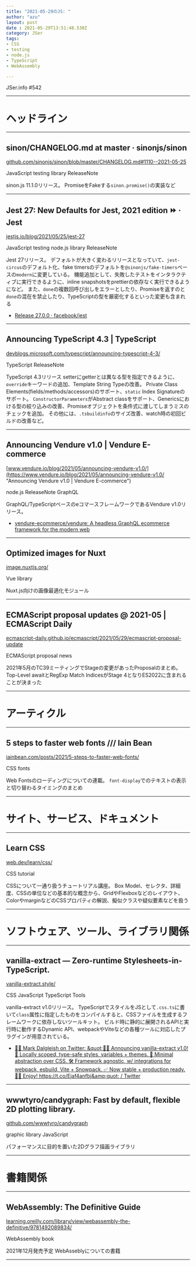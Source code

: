 ```yaml
---
title: "2021-05-29のJS: "
author: "azu"
layout: post
date : 2021-05-29T13:51:48.530Z
category: JSer
tags:
- CSS
- testing
- node.js
- TypeScript
- WebAssembly

---
```


JSer.info #542

----

<h1 class="site-genre">ヘッドライン</h1>

----

## sinon/CHANGELOG.md at master · sinonjs/sinon
[github.com/sinonjs/sinon/blob/master/CHANGELOG.md#1110--2021-05-25](https://github.com/sinonjs/sinon/blob/master/CHANGELOG.md#1110--2021-05-25 "sinon/CHANGELOG.md at master · sinonjs/sinon")
<p class="jser-tags jser-tag-icon"><span class="jser-tag">JavaScript</span> <span class="jser-tag">testing</span> <span class="jser-tag">library</span> <span class="jser-tag">ReleaseNote</span></p>

sinon.js 11.1.0リリース。
PromiseをFakeする`sinon.promise()`の実装など


----

## Jest 27: New Defaults for Jest, 2021 edition ⏩ · Jest
[jestjs.io/blog/2021/05/25/jest-27](https://jestjs.io/blog/2021/05/25/jest-27 "Jest 27: New Defaults for Jest, 2021 edition ⏩ · Jest")
<p class="jser-tags jser-tag-icon"><span class="jser-tag">JavaScript</span> <span class="jser-tag">testing</span> <span class="jser-tag">node.js</span> <span class="jser-tag">library</span> <span class="jser-tag">ReleaseNote</span></p>

Jest 27リリース。
デフォルトが大きく変わるリリースとなっていて、`jest-circus`のデフォルト化、fake timersのデフォルトを`@sinonjs/fake-timers`ベースの`modern`に変更している。
機能追加として、失敗したテストをインタラクティブに実行できるように、inline snapshotsをprettierの依存なく実行できるようになど。
また、`done`の複数回呼び出しをエラーとしたり、Promiseを返すのと`done`の混在を禁止したり、TypeScriptの型を厳密化するといった変更も含まれる

- [Release 27.0.0 · facebook/jest](https://github.com/facebook/jest/releases/tag/v27.0.0 "Release 27.0.0 · facebook/jest")

----

## Announcing TypeScript 4.3 | TypeScript
[devblogs.microsoft.com/typescript/announcing-typescript-4-3/](https://devblogs.microsoft.com/typescript/announcing-typescript-4-3/ "Announcing TypeScript 4.3 | TypeScript")
<p class="jser-tags jser-tag-icon"><span class="jser-tag">TypeScript</span> <span class="jser-tag">ReleaseNote</span></p>

TypeScript 4.3リリース
setterにgetterとは異なる型を指定できるように、`override`キーワードの追加、Template String Typeの改善。
Private Class Elements(fields/methods/accessors)のサポート、`static` Index Signatureのサポート。
`ConstructorParameters`がAbstract classをサポート、Genericsにおける型の絞り込みの改善、Promiseオブジェクトを条件式に渡してしまうミスのチェックを追加。
その他には、`.tsbuildinfo`のサイズ改善、watch時の初回ビルドの改善など。


----

## Announcing Vendure v1.0 | Vendure E-commerce
[www.vendure.io/blog/2021/05/announcing-vendure-v1.0/](https://www.vendure.io/blog/2021/05/announcing-vendure-v1.0/ "Announcing Vendure v1.0 | Vendure E-commerce")
<p class="jser-tags jser-tag-icon"><span class="jser-tag">node.js</span> <span class="jser-tag">ReleaseNote</span> <span class="jser-tag">GraphQL</span></p>

GraphQL/TypeScriptベースのeコマースフレームワークであるVendure v1.0リリース。

- [vendure-ecommerce/vendure: A headless GraphQL ecommerce framework for the modern web](https://github.com/vendure-ecommerce/vendure "vendure-ecommerce/vendure: A headless GraphQL ecommerce framework for the modern web")

----

## Optimized images for Nuxt
[image.nuxtjs.org/](https://image.nuxtjs.org/ "Optimized images for Nuxt")
<p class="jser-tags jser-tag-icon"><span class="jser-tag">Vue</span> <span class="jser-tag">library</span></p>

Nuxt.js向けの画像最適化モジュール


----

## ECMAScript proposal updates @ 2021-05 | ECMAScript Daily
[ecmascript-daily.github.io/ecmascript/2021/05/29/ecmascript-proposal-update](https://ecmascript-daily.github.io/ecmascript/2021/05/29/ecmascript-proposal-update "ECMAScript proposal updates @ 2021-05 | ECMAScript Daily")
<p class="jser-tags jser-tag-icon"><span class="jser-tag">ECMAScript</span> <span class="jser-tag">proposal</span> <span class="jser-tag">news</span></p>

2021年5月のTC39ミーティングでStageの変更があったProposalのまとめ。
Top-Level awaitとRegExp Match IndicesがStage 4となりES2022に含まれることが決まった


----
<h1 class="site-genre">アーティクル</h1>

----

## 5 steps to faster web fonts /// Iain Bean
[iainbean.com/posts/2021/5-steps-to-faster-web-fonts/](https://iainbean.com/posts/2021/5-steps-to-faster-web-fonts/ "5 steps to faster web fonts /// Iain Bean")
<p class="jser-tags jser-tag-icon"><span class="jser-tag">CSS</span> <span class="jser-tag">fonts</span></p>

Web Fontsのローディングについての連載。
`font-display`でのテキストの表示と切り替わるタイミングのまとめ


----
<h1 class="site-genre">サイト、サービス、ドキュメント</h1>

----

## Learn CSS
[web.dev/learn/css/](https://web.dev/learn/css/ "Learn CSS")
<p class="jser-tags jser-tag-icon"><span class="jser-tag">CSS</span> <span class="jser-tag">tutorial</span></p>

CSSについて一通り扱うチュートリアル講座。
Box Model、セレクタ、詳細度、CSSの単位などの基本的な概念から、GridやFlexboxなどのレイアウト、ColorやmarginなどのCSSプロパティの解説、擬似クラスや疑似要素などを扱う


----
<h1 class="site-genre">ソフトウェア、ツール、ライブラリ関係</h1>

----

## vanilla-extract — Zero-runtime Stylesheets-in-TypeScript.
[vanilla-extract.style/](https://vanilla-extract.style/ "vanilla-extract — Zero-runtime Stylesheets-in-TypeScript.")
<p class="jser-tags jser-tag-icon"><span class="jser-tag">CSS</span> <span class="jser-tag">JavaScript</span> <span class="jser-tag">TypeScript</span> <span class="jser-tag">Tools</span></p>

vanilla-extract v1.0リリース。
TypeScriptでスタイルをJSとして`.css.ts`に書いて`class`属性に指定したものをコンパイルすると、CSSファイルを生成するフレームワークに依存しないツールキット。
ビルド時に静的に展開されるAPIと実行時に動作するDynamic API、webpackやViteなどの各種ツールに対応したプラグインが用意されている。

- [🧁🍨 Mark Dalgleish on Twitter: &amp;quot;🧁🎉 Announcing vanilla-extract v1.0! 💪 Locally scoped, type-safe styles, variables + themes. 🦄 Minimal abstraction over CSS. 🛠 Framework agnostic, w/ integrations for webpack, esbuild, Vite + Snowpack. ✅ Now stable + production ready. 🙇‍♂️ Enjoy! https://t.co/Ejaf4anfbj&amp;quot; / Twitter](https://twitter.com/markdalgleish/status/1398158090294292482 "🧁🍨 Mark Dalgleish on Twitter: &amp;amp;quot;🧁🎉 Announcing vanilla-extract v1.0! 💪 Locally scoped, type-safe styles, variables + themes. 🦄 Minimal abstraction over CSS. 🛠 Framework agnostic, w/ integrations for webpack, esbuild, Vite + Snowpack. ✅ Now stable + production ready. 🙇‍♂️ Enjoy! https://t.co/Ejaf4anfbj&amp;amp;quot; / Twitter")

----

## wwwtyro/candygraph: Fast by default, flexible 2D plotting library.
[github.com/wwwtyro/candygraph](https://github.com/wwwtyro/candygraph "wwwtyro/candygraph: Fast by default, flexible 2D plotting library.")
<p class="jser-tags jser-tag-icon"><span class="jser-tag">graphic</span> <span class="jser-tag">library</span> <span class="jser-tag">JavaScript</span></p>

パフォーマンスに目的を置いた2Dグラフ描画ライブラリ


----
<h1 class="site-genre">書籍関係</h1>

----

## WebAssembly: The Definitive Guide
[learning.oreilly.com/library/view/webassembly-the-definitive/9781492089834/](https://learning.oreilly.com/library/view/webassembly-the-definitive/9781492089834/ "WebAssembly: The Definitive Guide")
<p class="jser-tags jser-tag-icon"><span class="jser-tag">WebAssembly</span> <span class="jser-tag">book</span></p>

2021年12月発売予定
WebAsseblyについての書籍


----

